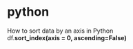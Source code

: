 # python

How to sort data by an axis in Python<br/>
df.<strong>sort_index<strong/>(axis = 0, ascending=False)


